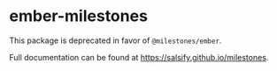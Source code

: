 # ember-milestones

This package is deprecated in favor of `@milestones/ember`.

Full documentation can be found at https://salsify.github.io/milestones.
